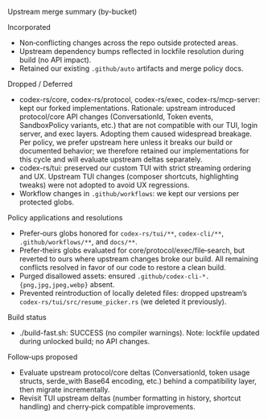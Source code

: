 Upstream merge summary (by-bucket)

Incorporated
- Non‑conflicting changes across the repo outside protected areas.
- Upstream dependency bumps reflected in lockfile resolution during build (no API impact).
- Retained our existing `.github/auto` artifacts and merge policy docs.

Dropped / Deferred
- codex-rs/core, codex-rs/protocol, codex-rs/exec, codex-rs/mcp-server: kept our forked implementations. Rationale: upstream introduced protocol/core API changes (ConversationId, Token events, SandboxPolicy variants, etc.) that are not compatible with our TUI, login server, and exec layers. Adopting them caused widespread breakage. Per policy, we prefer upstream here unless it breaks our build or documented behavior; we therefore retained our implementations for this cycle and will evaluate upstream deltas separately.
- codex-rs/tui: preserved our custom TUI with strict streaming ordering and UX. Upstream TUI changes (composer shortcuts, highlighting tweaks) were not adopted to avoid UX regressions.
- Workflow changes in `.github/workflows`: we kept our versions per protected globs.

Policy applications and resolutions
- Prefer‑ours globs honored for `codex-rs/tui/**`, `codex-cli/**`, `.github/workflows/**`, and `docs/**`.
- Prefer‑theirs globs evaluated for core/protocol/exec/file‑search, but reverted to ours where upstream changes broke our build. All remaining conflicts resolved in favor of our code to restore a clean build.
- Purged disallowed assets: ensured `.github/codex-cli-*.{png,jpg,jpeg,webp}` absent.
- Prevented reintroduction of locally deleted files: dropped upstream’s `codex-rs/tui/src/resume_picker.rs` (we deleted it previously).

Build status
- ./build-fast.sh: SUCCESS (no compiler warnings). Note: lockfile updated during unlocked build; no API changes.

Follow‑ups proposed
- Evaluate upstream protocol/core deltas (ConversationId, token usage structs, serde_with Base64 encoding, etc.) behind a compatibility layer, then migrate incrementally.
- Revisit TUI upstream deltas (number formatting in history, shortcut handling) and cherry‑pick compatible improvements.
